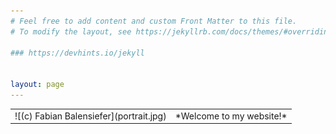 ```yaml
---
# Feel free to add content and custom Front Matter to this file.
# To modify the layout, see https://jekyllrb.com/docs/themes/#overriding-theme-defaults

### https://devhints.io/jekyll


layout: page
---
```

<table border="0">
<tr>
<td markdown="span">![(c) Fabian Balensiefer](portrait.jpg)</td>
<td markdown="span">*Welcome to my website!*<br></td>
</tr>
</table>
